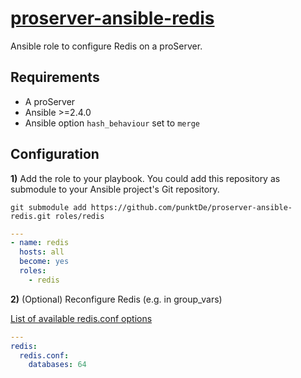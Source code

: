 # [proserver-ansible-redis](https://github.com/punktDe/proserver-ansible-mariadb)

Ansible role to configure Redis on a proServer.

## Requirements

- A proServer
- Ansible >=2.4.0
- Ansible option `hash_behaviour` set to `merge`

## Configuration

**1)** Add the role to your playbook.
You could add this repository as submodule to your Ansible project's Git repository.

```
git submodule add https://github.com/punktDe/proserver-ansible-redis.git roles/redis
```

```yaml
---
- name: redis
  hosts: all
  become: yes
  roles:
    - redis
```

**2)** (Optional) Reconfigure Redis (e.g. in group_vars)

[List of available redis.conf options](https://raw.githubusercontent.com/antirez/redis/unstable/redis.conf)

```yaml
---
redis:
  redis.conf:
    databases: 64
```
